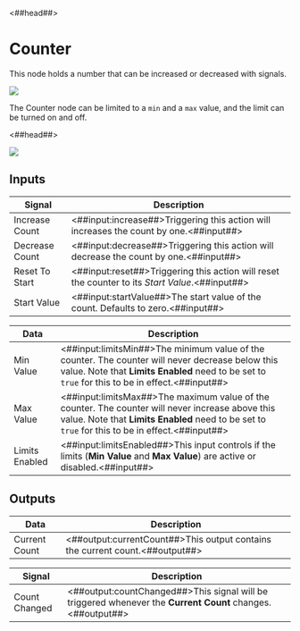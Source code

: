 <##head##>

# Counter

This node holds a <span class="ndl-data">number</span> that can be increased or decreased with <span class="ndl-signal">signals</span>.

<div class="ndl-image-with-background l">

![](/nodes/math/counter/counter_node.png)

</div>

The Counter node can be limited to a `min` and a `max` value, and the limit can be turned on and off.

<##head##>

<div class="ndl-image-with-background l">

![](/nodes/math/counter/counter.gif)

</div>

## Inputs

| Signal                                         | Description                                                                                     |
| ---------------------------------------------- | ----------------------------------------------------------------------------------------------- |
| <span class="ndl-signal">Increase Count</span> | <##input:increase##>Triggering this action will increases the count by one.<##input##>          |
| <span class="ndl-signal">Decrease Count</span> | <##input:decrease##>Triggering this action will decrease the count by one.<##input##>           |
| <span class="ndl-signal">Reset To Start</span> | <##input:reset##>Triggering this action will reset the counter to its _Start Value_.<##input##> |
| <span class="ndl-signal">Start Value</span>    | <##input:startValue##>The start value of the count. Defaults to zero.<##input##>                |

| Data                                         | Description                                                                                                                                                                                         |
| -------------------------------------------- | --------------------------------------------------------------------------------------------------------------------------------------------------------------------------------------------------- |
| <span class="ndl-data">Min Value</span>      | <##input:limitsMin##>The minimum value of the counter. The counter will never decrease below this value. Note that **Limits Enabled** need to be set to `true` for this to be in effect.<##input##> |
| <span class="ndl-data">Max Value</span>      | <##input:limitsMax##>The maximum value of the counter. The counter will never increase above this value. Note that **Limits Enabled** need to be set to `true` for this to be in effect.<##input##> |
| <span class="ndl-data">Limits Enabled</span> | <##input:limitsEnabled##>This input controls if the limits (**Min Value** and **Max Value**) are active or disabled.<##input##>                                                                     |

## Outputs

| Data                                        | Description                                                                  |
| ------------------------------------------- | ---------------------------------------------------------------------------- |
| <span class="ndl-data">Current Count</span> | <##output:currentCount##>This output contains the current count.<##output##> |

| Signal                                        | Description                                                                                                |
| --------------------------------------------- | ---------------------------------------------------------------------------------------------------------- |
| <span class="ndl-signal">Count Changed</span> | <##output:countChanged##>This signal will be triggered whenever the **Current Count** changes.<##output##> |
